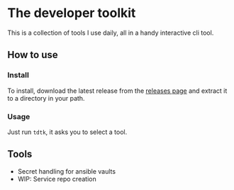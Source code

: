 # The developer toolkit

This is a collection of tools I use daily, all in a handy interactive cli tool.

## How to use

### Install

To install, download the latest release from the [releases page](https://github.com/derveloper/tdtk/releases) and extract it to a directory in your path.

### Usage

Just run `tdtk`, it asks you to select a tool.

## Tools

* Secret handling for ansible vaults
* WIP: Service repo creation